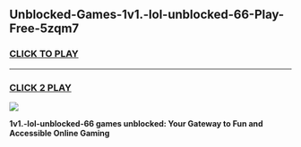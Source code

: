 
## Unblocked-Games-1v1.-lol-unblocked-66-Play-Free-5zqm7
<h3>
<a href="https://premium76.site?title=1v1.-lol-unblocked-66&ref=21A">CLICK TO PLAY</a></h3>
<hr>

<h3>
<a href="https://premium76.site?title=1v1.-lol-unblocked-66&ref=21A">CLICK 2 PLAY</a>
  
</h3>

<a href="https://premium76.site?title=1v1.-lol-unblocked-66&ref=21A"><img src="https://clearcache.store/games.png"></a>


**1v1.-lol-unblocked-66 games unblocked: Your Gateway to Fun and Accessible Online Gaming**
